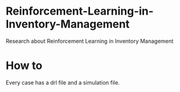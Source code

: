 # Reinforcement-Learning-in-Inventory-Management
Research about Reinforcement Learning in Inventory Management


# How to

Every case has a drl file and a simulation file.
